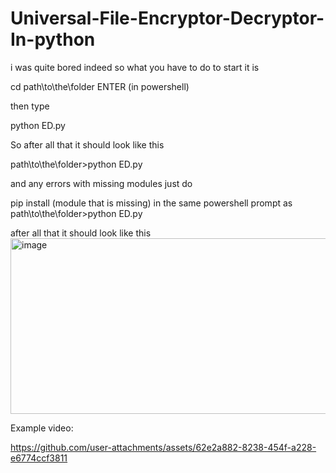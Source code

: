 # Universal-File-Encryptor-Decryptor-In-python
i was quite bored indeed
so what you have to do to start it is 

cd path\to\the\folder ENTER (in powershell)

then type 

python ED.py

So after all that it should look like this

path\to\the\folder>python ED.py

and any errors with missing modules just do 

pip install (module that is missing) 
in the same powershell prompt as path\to\the\folder>python ED.py 

after all that it should look like this
<img width="616" height="281" alt="image" src="https://github.com/user-attachments/assets/cb267b53-6bc7-46cb-90cd-157637fdd516" />


Example video:

https://github.com/user-attachments/assets/62e2a882-8238-454f-a228-e6774ccf3811

